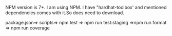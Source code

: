 NPM version is 7+. 
I am using NPM. 
I have "hardhat-toolbox'  and mentioned dependencies comes with it.So does need to download.

package.json=> scripts=> npm test => npm run test:staging =>npm run format => npm run coverage

